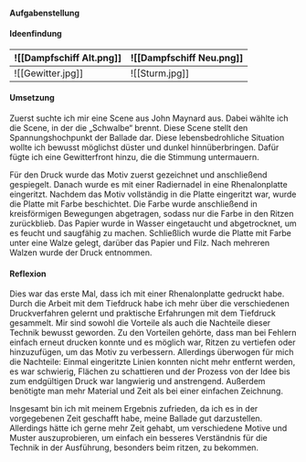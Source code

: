 #### Aufgabenstellung

#### Ideenfindung
|![[Dampfschiff Alt.png]]|![[Dampfschiff Neu.png]] |
|-|-|
|![[Gewitter.jpg]]|![[Sturm.jpg]]|
#### Umsetzung
Zuerst suchte ich mir eine Scene aus John Maynard aus. Dabei wählte ich die Scene, in der die „Schwalbe“ brennt. Diese Scene stellt den Spannungshochpunkt der Ballade dar. Diese lebensbedrohliche Situation wollte ich bewusst möglichst düster und dunkel hinnüberbringen. Dafür fügte ich eine Gewitterfront hinzu, die die Stimmung untermauern.

Für den Druck wurde das Motiv zuerst gezeichnet und anschließend gespiegelt. Danach wurde es mit einer Radiernadel in eine Rhenalonplatte eingeritzt. Nachdem das Motiv vollständig in die Platte eingeritzt war, wurde die Platte mit Farbe beschichtet. Die Farbe wurde anschließend in kreisförmigen Bewegungen abgetragen, sodass nur die Farbe in den Ritzen zurückblieb. Das Papier wurde in Wasser eingetaucht und abgetrocknet, um es feucht und saugfähig zu machen. Schließlich wurde die Platte mit Farbe unter eine Walze gelegt, darüber das Papier und Filz. Nach mehreren Walzen wurde der Druck entnommen.
#### Reflexion
Dies war das erste Mal, dass ich mit einer Rhenalonplatte gedruckt habe. Durch die Arbeit mit dem Tiefdruck habe ich mehr über die verschiedenen Druckverfahren gelernt und praktische Erfahrungen mit dem Tiefdruck gesammelt. Mir sind sowohl die Vorteile als auch die Nachteile dieser Technik bewusst geworden. Zu den Vorteilen gehörte, dass man bei Fehlern einfach erneut drucken konnte und es möglich war, Ritzen zu vertiefen oder hinzuzufügen, um das Motiv zu verbessern. Allerdings überwogen für mich die Nachteile: Einmal eingeritzte Linien konnten nicht mehr entfernt werden, es war schwierig, Flächen zu schattieren und der Prozess von der Idee bis zum endgültigen Druck war langwierig und anstrengend. Außerdem benötigte man mehr Material und Zeit als bei einer einfachen Zeichnung.

Insgesamt bin ich mit meinem Ergebnis zufrieden, da ich es in der vorgegebenen Zeit geschafft habe, meine Ballade gut darzustellen. Allerdings hätte ich gerne mehr Zeit gehabt, um verschiedene Motive und Muster auszuprobieren, um einfach ein besseres Verständnis für die Technik in der Ausführung, besonders beim ritzen, zu bekommen.
